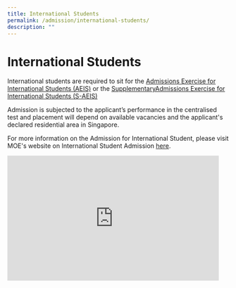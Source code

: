 ```yaml
---
title: International Students
permalink: /admission/international-students/
description: ""
---
```

# **International Students**

International students are required to sit for the&nbsp;[Admissions Exercise for International Students (AEIS)](https://www.moe.gov.sg/international-students/aeis)&nbsp;or the&nbsp;[SupplementaryAdmissions Exercise for International Students (S-AEIS)](https://www.moe.gov.sg/international-students/s-aeis)

Admission is subjected to the applicant’s performance in the centralised test and placement will depend on available vacancies and the applicant's declared residential area in Singapore.

For more information on the Admission for International Student, please visit MOE's website on International Student Admission&nbsp;[here](https://www.moe.gov.sg/international-students).

<iframe src="https://docs.google.com/presentation/d/e/2PACX-1vTCkgfIMaDX2hCblRUGtIQSKN22QuStKIIYnY61JaDXqSFb43Ovfudg5TApX2c4dIZI-hz5MFS4unaj/embed?start=true&amp;loop=true&amp;delayms=3000" frameborder="0" width="480" height="284" allowfullscreen="false"></iframe>
<br>
